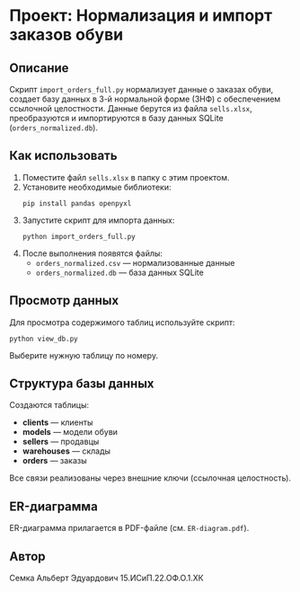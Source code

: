 # Проект: Нормализация и импорт заказов обуви

## Описание

Скрипт `import_orders_full.py` нормализует данные о заказах обуви, создает базу данных в 3-й нормальной форме (3НФ) с обеспечением ссылочной целостности. Данные берутся из файла `sells.xlsx`, преобразуются и импортируются в базу данных SQLite (`orders_normalized.db`).

## Как использовать

1. Поместите файл `sells.xlsx` в папку с этим проектом.
2. Установите необходимые библиотеки:
   ```
   pip install pandas openpyxl
   ```
3. Запустите скрипт для импорта данных:
   ```
   python import_orders_full.py
   ```
4. После выполнения появятся файлы:
   - `orders_normalized.csv` — нормализованные данные
   - `orders_normalized.db` — база данных SQLite

## Просмотр данных

Для просмотра содержимого таблиц используйте скрипт:
```
python view_db.py
```
Выберите нужную таблицу по номеру.

## Структура базы данных

Создаются таблицы:
- **clients** — клиенты
- **models** — модели обуви
- **sellers** — продавцы
- **warehouses** — склады
- **orders** — заказы

Все связи реализованы через внешние ключи (ссылочная целостность).

## ER-диаграмма

ER-диаграмма прилагается в PDF-файле (см. `ER-diagram.pdf`).

## Автор

Семка Альберт Эдуардович 15.ИСиП.22.ОФ.О.1.ХК

